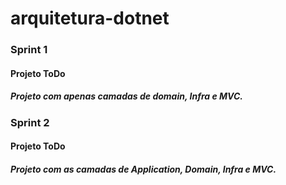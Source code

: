 # arquitetura-dotnet
### Sprint 1
#### Projeto ToDo
##### Projeto com apenas camadas de domain, Infra e MVC.

### Sprint 2
#### Projeto ToDo
##### Projeto com as camadas de Application, Domain, Infra e MVC.
